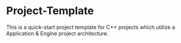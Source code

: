 # Project-Template
This is a quick-start project template for C++ projects which utilize a Application &amp; Engine project architecture.
